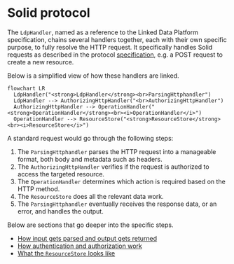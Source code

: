 # Solid protocol
The `LdpHandler`, named as a reference to the Linked Data Platform specification,
chains several handlers together, each with their own specific purpose, to fully resolve the HTTP request.
It specifically handles Solid requests as described
in the protocol [specification](https://solidproject.org/TR/protocol),
e.g. a POST request to create a new resource.

Below is a simplified view of how these handlers are linked.

```mermaid
flowchart LR
  LdpHandler("<strong>LdpHandler</strong><br>ParsingHttphandler")
  LdpHandler --> AuthorizingHttpHandler("<br>AuthorizingHttpHandler")
  AuthorizingHttpHandler --> OperationHandler("<strong>OperationHandler</strong><br><i>OperationHandler</i>")
  OperationHandler --> ResourceStore("<strong>ResourceStore</strong><br><i>ResourceStore</i>")
```

A standard request would go through the following steps:

1. The `ParsingHttphandler` parses the HTTP request into a manageable format, both body and metadata such as headers.
2. The `AuthorizingHttpHandler` verifies if the request is authorized to access the targeted resource.
3. The `OperationHandler` determines which action is required based on the HTTP method.
4. The `ResourceStore` does all the relevant data work.
5. The `ParsingHttphandler` eventually receives the response data, or an error, and handles the output.

Below are sections that go deeper into the specific steps.

* [How input gets parsed and output gets returned](parsing.md)
* [How authentication and authorization work](authorization.md)
* [What the `ResourceStore` looks like](resource-store.md)
